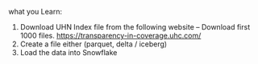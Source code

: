 what you Learn:
1)	Download UHN Index file from the following website – Download first 1000 files. 
https://transparency-in-coverage.uhc.com/
2)	Create a file either (parquet, delta / iceberg)
3)	Load the data into Snowflake
